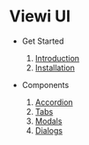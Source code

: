 # Viewi UI

- Get Started
    1. [Introduction](./01_essentials/00_introduction.md)
    2. [Installation](./01_essentials/01_installation.md)

- Components

    1. [Accordion](./components/01_accordion.md)
    2. [Tabs](./components/02_tab.md)
    3. [Modals](./components/03_modals.md)
    4. [Dialogs](./components/04_dialogs.md)